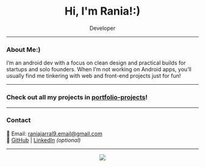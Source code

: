 <h1 align="center">Hi, I'm Rania!:)</h1>
<p align="center">
   Developer 
</p>

---

### About Me:)

I’m an android dev with a focus on clean design and practical builds for startups and solo founders. When I’m not working on Android apps, you’ll usually find me tinkering with web and front-end projects just for fun!

---

### Check out all my projects in [portfolio-projects](https://github.com/raniajarral/portfolio-projects)!
---

### Contact

📧 Email: raniajarral9.email@gmail.com  
🔗 [GitHub](https://github.com/raniajarral) | [LinkedIn](https://linkedin.com/in/raniajarral) *(optional)*

---

<p align="center">
  <img src="https://github-readme-stats.vercel.app/api?username=raniajarral&show_icons=true&theme=radical" />
</p>


<!--
**raniajarral/raniajarral** is a ✨ _special_ ✨ repository because its `README.md` (this file) appears on your GitHub profile.

Here are some ideas to get you started:

- 🔭 I’m currently working on ...
- 🌱 I’m currently learning ...
- 👯 I’m looking to collaborate on ...
- 🤔 I’m looking for help with ...
- 💬 Ask me about ...
- 📫 How to reach me: ...
- 😄 Pronouns: ...
- ⚡ Fun fact: ...
-->
